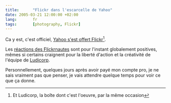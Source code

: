 ```yaml
---
title:      "Flickr dans l'escarcelle de Yahoo"
date: 2005-03-21 12:00:00 +02:00
lang:       fr
tags:       [photography, Flickr]
---
```


Ca y est, c'est officiel, [Yahoo s'est offert Flickr](http://blog.flickr.com/flickrblog/2005/03/yahoo_actually_.html)[^c1].

[^c1]: Et Ludicorp, la boîte dont c'est l'oeuvre, par la même occasion

Les [réactions des Flickrnautes](https://www.flickr.com/groups/topic/20864/) sont pour l'instant globalement positives, mêmes si certains craignent pour la liberté d'action et la créativité de l'équipe de [Ludicorp](http://www.ludicorp.com/).

Personnellement, quelques jours après avoir payé mon compte pro, je ne sais vraiment pas que penser, je vais attendre quelque temps pour voir ce que ça donne.
